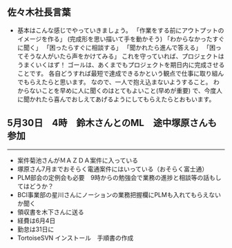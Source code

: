 ## 佐々木社長言葉
- 基本はこんな感じでやっていきましょう。
「作業をする前にアウトプットのイメージを作る」
(完成形を思い描いて手を動かそう)
「わからなかったすぐに聞く」
「困ったらすぐに相談する」
「聞かれたら進んで答える」
「困ってそうな人がいたら声をかけてみる」
これを守っていれば、プロジェクトはうまくいくはず！
ゴールは、あくまでもプロジェクトを期日内に完成させることです。
各自どうすれば最短で達成できるかという観点で仕事に取り組んでもらえたらと思います。
なので、一人で抱え込まないようすること。
わからないことを早めに人に聞くのはとてもよいこと(早めが重要)
で、今度人に聞かれたら喜んでおしえてあげるようにしてもらえたらとおもいます。


## 5月30日　4時　鈴木さんとのML　途中塚原さんも参加

---

- 案件菊池さんがＭＡＺＤＡ案件に入っている
- 塚原さん7月までおそらく電通案件にはいっている（おそらく富士通）
- PLM部会の定例会も必要　9時からの勉強会で業務の進捗と相談等の話もしてはどうか？
- BCI事業部の星川さんにノーションの業務把握欄にPLMも入れてもらえないか聞く
- 領収書を木下さんに送る
- 経費は6月4日
- 勤怠は31日に
- TortoiseSVN インストール　手順書の作成
